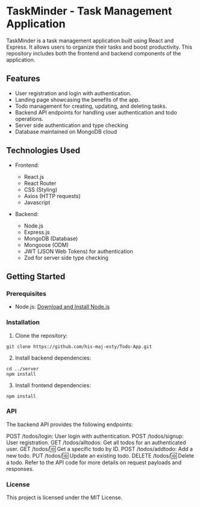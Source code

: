 # TaskMinder - Task Management Application

TaskMinder is a task management application built using React and Express. It allows users to organize their tasks and boost productivity. This repository includes both the frontend and backend components of the application.


## Features

- User registration and login with authentication.
- Landing page showcasing the benefits of the app.
- Todo management for creating, updating, and deleting tasks.
- Backend API endpoints for handling user authentication and todo operations.
- Server side authentication and type checking
- Database maintained on MongoDB cloud

## Technologies Used

- Frontend:
  - React.js
  - React Router
  - CSS (Styling)
  - Axios (HTTP requests)
  - Javascript

- Backend:
  - Node.js
  - Express.js
  - MongoDB (Database)
  - Mongoose (ODM)
  - JWT (JSON Web Tokens) for authentication
  - Zod for server side type checking

## Getting Started

### Prerequisites

- Node.js: [Download and Install Node.js](https://nodejs.org/)

### Installation

1. Clone the repository:
```
git clone https://github.com/his-maj-esty/Todo-App.git
```
2. Install backend dependencies:
```
cd ../server
npm install
```
3. Install frontend dependencies:
 ```
npm install
```

### API
The backend API provides the following endpoints:

POST /todos/login: User login with authentication.
POST /todos/signup: User registration.
GET /todos/alltodos: Get all todos for an authenticated user.
GET /todos/:id: Get a specific todo by ID.
POST /todos/addtodo: Add a new todo.
PUT /todos/:id: Update an existing todo.
DELETE /todos/:id: Delete a todo.
Refer to the API code for more details on request payloads and responses.


### License
This project is licensed under the MIT License.

